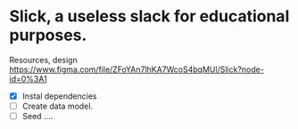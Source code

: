# Slick, a useless slack for educational purposes.

Resources, design https://www.figma.com/file/ZFoYAn7lhKA7WcoS4bqMUl/Slick?node-id=0%3A1

-   [x] Instal dependencies
-   [ ] Create data model.
-   [ ] Seed
        ....
